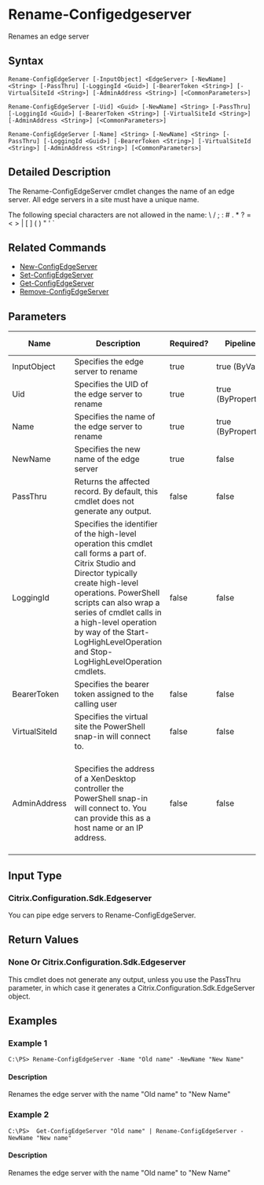 ﻿
# Rename-Configedgeserver
Renames an edge server
## Syntax
```
Rename-ConfigEdgeServer [-InputObject] <EdgeServer> [-NewName] <String> [-PassThru] [-LoggingId <Guid>] [-BearerToken <String>] [-VirtualSiteId <String>] [-AdminAddress <String>] [<CommonParameters>]

Rename-ConfigEdgeServer [-Uid] <Guid> [-NewName] <String> [-PassThru] [-LoggingId <Guid>] [-BearerToken <String>] [-VirtualSiteId <String>] [-AdminAddress <String>] [<CommonParameters>]

Rename-ConfigEdgeServer [-Name] <String> [-NewName] <String> [-PassThru] [-LoggingId <Guid>] [-BearerToken <String>] [-VirtualSiteId <String>] [-AdminAddress <String>] [<CommonParameters>]
```
## Detailed Description
The Rename-ConfigEdgeServer cmdlet changes the name of an edge server. All edge servers in a site must have a unique name.

The following special characters are not allowed in the name: \\ / ; : # . \* ? = &lt; &gt; | \[ \] ( ) " ' \`


## Related Commands

* [New-ConfigEdgeServer](../New-ConfigEdgeServer/)
* [Set-ConfigEdgeServer](../Set-ConfigEdgeServer/)
* [Get-ConfigEdgeServer](../Get-ConfigEdgeServer/)
* [Remove-ConfigEdgeServer](../Remove-ConfigEdgeServer/)
## Parameters
| Name   | Description | Required? | Pipeline Input | Default Value |
| --- | --- | --- | --- | --- |
| InputObject | Specifies the edge server to rename | true | true (ByValue) |  |
| Uid | Specifies the UID of the edge server to rename | true | true (ByPropertyName) |  |
| Name | Specifies the name of the edge server to rename | true | true (ByPropertyName) |  |
| NewName | Specifies the new name of the edge server | true | false |  |
| PassThru | Returns the affected record. By default, this cmdlet does not generate any output. | false | false | False |
| LoggingId | Specifies the identifier of the high-level operation this cmdlet call forms a part of. Citrix Studio and Director typically create high-level operations. PowerShell scripts can also wrap a series of cmdlet calls in a high-level operation by way of the Start-LogHighLevelOperation and Stop-LogHighLevelOperation cmdlets. | false | false |  |
| BearerToken | Specifies the bearer token assigned to the calling user | false | false |  |
| VirtualSiteId | Specifies the virtual site the PowerShell snap-in will connect to. | false | false |  |
| AdminAddress | Specifies the address of a XenDesktop controller the PowerShell snap-in will connect to. You can provide this as a host name or an IP address. | false | false | Localhost. Once a value is provided by any cmdlet, this value becomes the default. |

## Input Type

### Citrix.Configuration.Sdk.Edgeserver
You can pipe edge servers to Rename-ConfigEdgeServer.
## Return Values

### None Or Citrix.Configuration.Sdk.Edgeserver
This cmdlet does not generate any output, unless you use the PassThru parameter, in which case it generates a Citrix.Configuration.Sdk.EdgeServer object.
## Examples

### Example 1
```
C:\PS> Rename-ConfigEdgeServer -Name "Old name" -NewName "New Name"
```
#### Description
Renames the edge server with the name "Old name" to "New Name"
### Example 2
```
C:\PS>  Get-ConfigEdgeServer "Old name" | Rename-ConfigEdgeServer -NewName "New name"
```
#### Description
Renames the edge server with the name "Old name" to "New Name"
